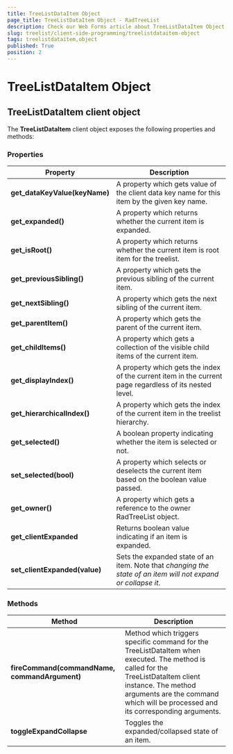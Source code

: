 ```yaml
---
title: TreeListDataItem Object
page_title: TreeListDataItem Object - RadTreeList
description: Check our Web Forms article about TreeListDataItem Object.
slug: treelist/client-side-programming/treelistdataitem-object
tags: treelistdataitem,object
published: True
position: 2
---
```


# TreeListDataItem Object



## TreeListDataItem client object

The **TreeListDataItem** client object exposes the following properties and methods:

### Properties

| Property | Description |
| ------ | ------ |
| **get_dataKeyValue(keyName)** |A property which gets value of the client data key name for this item by the given key name.|
| **get_expanded()** |A property which returns whether the current item is expanded.|
| **get_isRoot()** |A property which returns whether the current item is root item for the treelist.|
| **get_previousSibling()** |A property which gets the previous sibling of the current item.|
| **get_nextSibling()** |A property which gets the next sibling of the current item.|
| **get_parentItem()** |A property which gets the parent of the current item.|
| **get_childItems()** |A property which gets a collection of the visible child items of the current item.|
| **get_displayIndex()** |A property which gets the index of the current item in the current page regardless of its nested level.|
| **get_hierarchicalIndex()** |A property which gets the index of the current item in the treelist hierarchy.|
| **get_selected()** |A boolean property indicating whether the item is selected or not.|
| **set_selected(bool)** |A property which selects or deselects the current item based on the boolean value passed.|
| **get_owner()** |A property which gets a reference to the owner RadTreeList object.|
| **get_clientExpanded** | Returns boolean value indicating if an item is expanded. |
| **set_clientExpanded(value)** | Sets the expanded state of an item. Note that *changing the state of an item will not expand or collapse it*. |


### Methods

| Method | Description |
| ------ | ------ |
| **fireCommand(commandName, commandArgument)** |Method which triggers specific command for the TreeListDataItem when executed. The method is called for the TreeListDataItem client instance. The method arguments are the command which will be processed and its corresponding arguments.|
| **toggleExpandCollapse** | Toggles the expanded/collapsed state of an item. |
